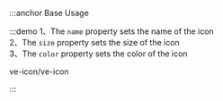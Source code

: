 :::anchor Base Usage

:::demo 1、The `name` property sets the name of the icon<br> 2、The `size` property sets the size of the icon<br> 3、The `color` property sets the color of the icon

ve-icon/ve-icon

:::
